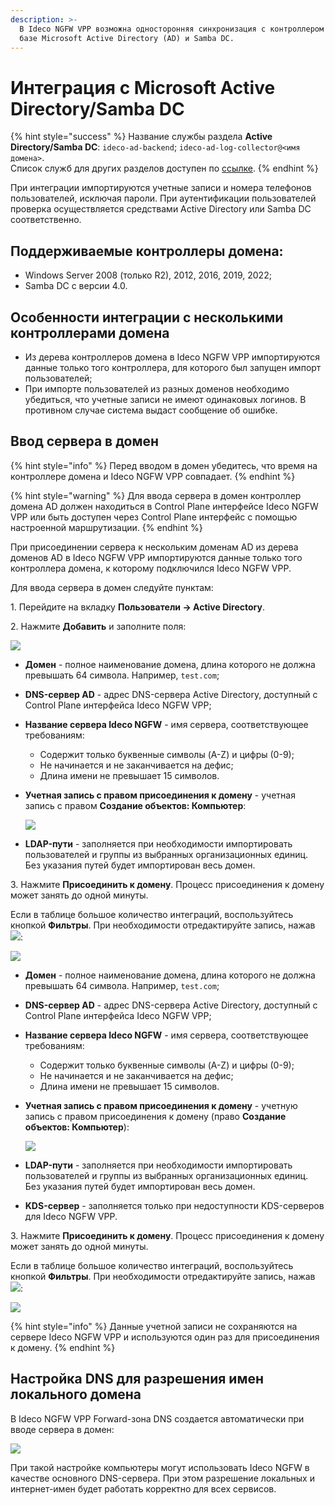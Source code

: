 ```yaml
---
description: >-
  В Ideco NGFW VPP возможна односторонняя синхронизация с контроллером домена на
  базе Microsoft Active Directory (AD) и Samba DC.
---
```


<!--{% embed url="https://rutube.ru/video/9772209e77cf48c78a9e39f337bbe932/?r=plemwd" %}
<!-- [Ссылка на видеоинструкцию по AD  -  только для NGFW] -->

# Интеграция с Microsoft Active Directory/Samba DC

{% hint style="success" %}
Название службы раздела **Active Directory/Samba DC**: `ideco-ad-backend`; `ideco-ad-log-collector@<имя домена>`. \
Список служб для других разделов доступен по [ссылке](/settings/server-management/terminal.md).
{% endhint %}

При интеграции импортируются учетные записи и номера телефонов пользователей, исключая пароли. При аутентификации пользователей проверка осуществляется средствами Active Directory или Samba DC соответственно.

## Поддерживаемые контроллеры домена:

* Windows Server 2008 (только R2), 2012, 2016, 2019, 2022;
* Samba DC с версии 4.0.

## Особенности интеграции с несколькими контроллерами домена

* Из дерева контроллеров домена в Ideco NGFW VPP импортируются данные только того контроллера, для которого был запущен импорт пользователей;
* При импорте пользователей из разных доменов необходимо убедиться, что учетные записи не имеют одинаковых логинов. В противном случае система выдаст сообщение об ошибке.

## Ввод сервера в домен

{% hint style="info" %}
Перед вводом в домен убедитесь, что время на контроллере домена и Ideco NGFW VPP совпадает.
{% endhint %}

{% hint style="warning" %}
Для ввода сервера в домен контроллер домена AD должен находиться в Control Plane интерфейсе Ideco NGFW VPP или быть доступен через Сontrol Plane интерфейс с помощью настроенной маршрутизации.
{% endhint %}

При присоединении сервера к нескольким доменам AD из дерева доменов AD в Ideco NGFW VPP импортируются данные только того контроллера домена, к которому подключился Ideco NGFW VPP.

Для ввода сервера в домен следуйте пунктам:

1\. Перейдите на вкладку **Пользователи -> Active Directory**.

2\. Нажмите **Добавить** и заполните поля:

![](/.gitbook/assets/active-directory1.png)

* **Домен** - полное наименование домена, длина которого не должна превышать 64 символа. Например, `test.com`;
* **DNS-сервер AD** - адрес DNS-сервера Active Directory, доступный с Сontrol Plane интерфейса Ideco NGFW VPP;
* **Название сервера Ideco NGFW** - имя сервера, соответствующее требованиям:
  * Содержит только буквенные символы (A-Z) и цифры (0-9);
  * Не начинается и не заканчивается на дефис;
  * Длина имени не превышает 15 символов.
* **Учетная запись с правом присоединения к домену** - учетная запись с правом **Создание объектов: Компьютер**:  
   
   ![](/.gitbook/assets/active-directory0.png)

* **LDAP-пути** - заполняется при необходимости импортировать пользователей и группы из выбранных организационных единиц. Без указания путей будет импортирован весь домен.

3\. Нажмите **Присоединить к домену**. Процесс присоединения к домену может занять до одной минуты.

Если в таблице большое количество интеграций, воспользуйтесь кнопкой **Фильтры**. При необходимости отредактируйте запись, нажав ![](/.gitbook/assets/icon-edit.png):

![](/.gitbook/assets/active-directory2.png)

* **Домен** - полное наименование домена, длина которого не должна превышать 64 символа. Например, `test.com`;
* **DNS-сервер AD** - адрес DNS-сервера Active Directory, доступный с Сontrol Plane интерфейса Ideco NGFW VPP;
* **Название сервера Ideco NGFW** - имя сервера, соответствующее требованиям:
  * Содержит только буквенные символы (A-Z) и цифры (0-9);
  * Не начинается и не заканчивается на дефис;
  * Длина имени не превышает 15 символов.
* **Учетная запись с правом присоединения к домену** - учетную запись с правом присоединения к домену (право **Создание объектов: Компьютер**):  
   
   ![](/.gitbook/assets/active-directory0.png)

* **LDAP-пути** - заполняется при необходимости импортировать пользователей и группы из выбранных организационных единиц. Без указания путей будет импортирован весь домен.
* **KDS-сервер** - заполняется только при недоступности KDS-серверов для Ideco NGFW VPP.

3\. Нажмите **Присоединить к домену**. Процесс присоединения к домену может занять до одной минуты.

Если в таблице большое количество интеграций, воспользуйтесь кнопкой **Фильтры**. При необходимости отредактируйте запись, нажав ![](/.gitbook/assets/icon-edit.png):

![](/.gitbook/assets/active-directory2.png)

{% hint style="info" %}
Данные учетной записи не сохраняются на сервере Ideco NGFW VPP и используются один раз для присоединения к домену.
{% endhint %}

## Настройка DNS для разрешения имен локального домена

В Ideco NGFW VPP Forward-зона DNS создается автоматически при вводе сервера в домен:

![](/.gitbook/assets/active-directory3.png)

При такой настройке компьютеры могут использовать Ideco NGFW в качестве основного DNS-сервера. При этом разрешение локальных и интернет-имен будет работать корректно для всех сервисов.
